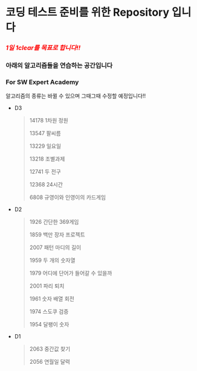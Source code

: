 # 코딩 테스트 준비를 위한 Repository 입니다

### *<span style="color:red">1일 1clear를 목표로 합니다!!</span>*

### 아래의 알고리즘들을 연습하는 공간입니다

### For SW Expert Academy

알고리즘의 종류는 바뀔 수 있으며 그때그때 수정할 예정입니다!!

- D3

  > 14178 1차원 정원
  >
  > 13547 팔씨름
  >
  > 13229 일요일
  >
  > 13218 조별과제
  >
  > 12741 두 전구
  >
  > 12368 24시간
  >
  > 6808 규영이와 인영이의 카드게임
  
- D2

  > 1926 간단한 369게임
  >
  > 1859 백만 장자 프로젝트
  >
  > 2007 패턴 마디의 길이
  >
  > 1959 두 개의 숫자열
  >
  > 1979 어디에 단어가 들어갈 수 있을까
  >
  > 2001 파리 퇴치
  >
  > 1961 숫자 배열 회전
  >
  > 1974 스도쿠 검증
  >
  > 1954 달팽이 숫자
  
- D1

  > 2063 중간값 찾기
  >
  > 2056 연월일 달력
